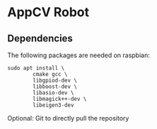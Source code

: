 # AppCV Robot

## Dependencies

The following packages are needed on raspbian:


    sudo apt install \
            cmake gcc \
            libgpiod-dev \
            libboost-dev \
            libasio-dev \
            libmagick++-dev \
            libeigen3-dev

Optional: Git to directly pull the repository


